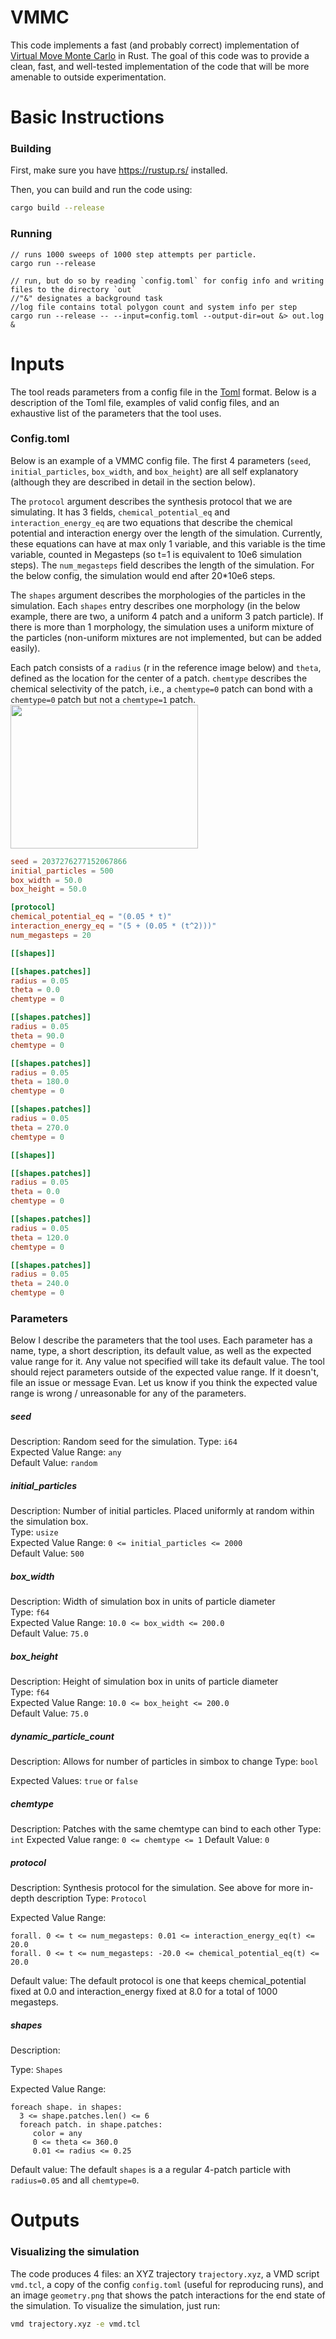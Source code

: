 # VMMC
This code implements a fast (and probably correct) implementation of [Virtual Move Monte Carlo](https://pubs.aip.org/aip/jcp/article/127/15/154101/915022) in Rust.
The goal of this code was to provide a clean, fast, and well-tested implementation of the code that will be more amenable to outside experimentation.

# Basic Instructions

### Building

First, make sure you have https://rustup.rs/ installed.

Then, you can build and run the code using:
```bash
cargo build --release
```

### Running
```
// runs 1000 sweeps of 1000 step attempts per particle.
cargo run --release

// run, but do so by reading `config.toml` for config info and writing files to the directory `out`
//"&" designates a background task
//log file contains total polygon count and system info per step
cargo run --release -- --input=config.toml --output-dir=out &> out.log &
```

# Inputs
The tool reads parameters from a config file in the [Toml](https://toml.io/en/) format.
Below is a description of the Toml file, examples of valid config files, and an exhaustive list of the parameters that the tool uses.

### Config.toml

Below is an example of a VMMC config file.
The first 4 parameters (`seed`, `initial_particles`, `box_width`, and `box_height`) are all self explanatory (although they are described in detail in the section below).

The `protocol` argument describes the synthesis protocol that we are simulating. 
It has 3 fields, `chemical_potential_eq` and `interaction_energy_eq` are two equations that describe the chemical potential and interaction energy over the length of the simulation.
Currently, these equations can have at max only 1 variable, and this variable is the time variable, counted in Megasteps (so t=1 is equivalent to 10e6 simulation steps).
The `num_megasteps` field describes the length of the simulation. For the below config, the simulation would end after 20\*10e6 steps.

The `shapes` argument describes the morphologies of the particles in the simulation. Each `shapes` entry describes one morphology (in the below example, there are two, a uniform 4 patch and a uniform 3 patch particle). If there is more than 1 morphology, the simulation uses a uniform mixture of the particles (non-uniform mixtures are not implemented, but can be added easily).

Each patch consists of a `radius` (r in the reference image below) and `theta`, defined as the location for the center of a patch. `chemtype` describes the chemical selectivity of the patch, i.e., a `chemtype=0` patch can bond with a `chemtype=0` patch but not a `chemtype=1` patch.
<img src="https://github.com/schism-pl/vmmc/assets/82984409/c0228ed3-825c-4856-bdb1-c099f960f126" width="300" height="230"/>

```TOML
seed = 2037276277152067866
initial_particles = 500
box_width = 50.0
box_height = 50.0

[protocol]
chemical_potential_eq = "(0.05 * t)"
interaction_energy_eq = "(5 + (0.05 * (t^2)))"
num_megasteps = 20

[[shapes]]

[[shapes.patches]]
radius = 0.05
theta = 0.0
chemtype = 0

[[shapes.patches]]
radius = 0.05
theta = 90.0
chemtype = 0

[[shapes.patches]]
radius = 0.05
theta = 180.0
chemtype = 0

[[shapes.patches]]
radius = 0.05
theta = 270.0
chemtype = 0

[[shapes]]

[[shapes.patches]]
radius = 0.05
theta = 0.0
chemtype = 0

[[shapes.patches]]
radius = 0.05
theta = 120.0
chemtype = 0

[[shapes.patches]]
radius = 0.05
theta = 240.0
chemtype = 0

```



### Parameters
Below I describe the parameters that the tool uses. 
Each parameter has a name, type, a short description, its default value, as well as the expected value range for it.
Any value not specified will take its default value.
The tool should reject parameters outside of the expected value range. If it doesn't, file an issue or message Evan. Let us know if you think the expected value range is wrong / unreasonable for any of the parameters.

##### seed
Description: Random seed for the simulation. 
Type: `i64`  
Expected Value Range: `any`  
Default Value: `random`  

##### initial_particles
Description: Number of initial particles. Placed uniformly at random within the simulation box.  
Type: `usize`  
Expected Value Range: `0 <= initial_particles <= 2000`  
Default Value: `500`  

##### box_width
Description: Width of simulation box in units of particle diameter  
Type: `f64`  
Expected Value Range: `10.0 <= box_width <= 200.0`  
Default Value: `75.0`  

##### box_height
Description: Height of simulation box in units of particle diameter  
Type: `f64`  
Expected Value Range: `10.0 <= box_height <= 200.0`  
Default Value: `75.0`  

##### dynamic_particle_count
Description: Allows for number of particles in simbox to change
Type: `bool`

Expected Values: `true` or `false`  

##### chemtype
Description: Patches with the same chemtype can bind to each other
Type: `int`
Expected Value range: `0 <= chemtype <= 1`
Default Value: `0`

##### protocol
Description: Synthesis protocol for the simulation. See above for more in-depth description
Type: `Protocol` 

Expected Value Range:  
```
forall. 0 <= t <= num_megasteps: 0.01 <= interaction_energy_eq(t) <= 20.0
forall. 0 <= t <= num_megasteps: -20.0 <= chemical_potential_eq(t) <= 20.0
```

Default value: The default protocol is one that keeps chemical_potential fixed at 0.0 and interaction_energy fixed at 8.0 for a total of 1000 megasteps. 


##### shapes
Description:

Type: `Shapes`

Expected Value Range:
```
foreach shape. in shapes:
  3 <= shape.patches.len() <= 6
  foreach patch. in shape.patches:
     color = any
     0 <= theta <= 360.0 
     0.01 <= radius <= 0.25 
```

Default value: The default `shapes` is a a regular 4-patch particle with `radius=0.05` and all `chemtype=0`.




# Outputs


### Visualizing the simulation
The code produces 4 files: an XYZ trajectory `trajectory.xyz`, a VMD script `vmd.tcl`, a copy of the config `config.toml` (useful for reproducing runs), and an image `geometry.png` that shows the patch interactions for the end state of the simulation.
To visualize the simulation, just run:
```Bash
vmd trajectory.xyz -e vmd.tcl
```


